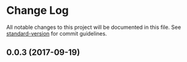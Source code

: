 # Change Log

All notable changes to this project will be documented in this file. See [standard-version](https://github.com/conventional-changelog/standard-version) for commit guidelines.

<a name="0.0.3"></a>
## 0.0.3 (2017-09-19)
